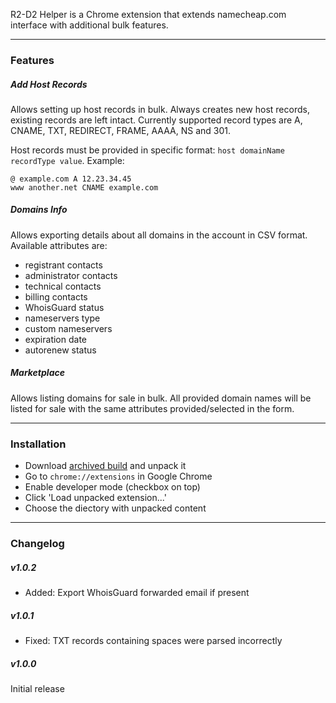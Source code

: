 R2-D2 Helper is a Chrome extension that extends namecheap.com interface with additional bulk features.

---

### Features

##### Add Host Records

Allows setting up host records in bulk. Always creates new host records, existing records are left intact. Currently supported record types are A, CNAME, TXT, REDIRECT, FRAME, AAAA, NS and 301.

Host records must be provided in specific format: `host domainName recordType value`. Example:
```
@ example.com A 12.23.34.45
www another.net CNAME example.com
```

##### Domains Info

Allows exporting details about all domains in the account in CSV format. Available attributes are:

* registrant contacts
* administrator contacts
* technical contacts
* billing contacts
* WhoisGuard status
* nameservers type
* custom nameservers
* expiration date
* autorenew status

##### Marketplace

Allows listing domains for sale in bulk. All provided domain names will be listed for sale with the same attributes provided/selected in the form.

---

### Installation

* Download [archived build](https://github.com/stas-tanko/r2-helper/blob/master/r2-helper.zip?raw=true) and unpack it
* Go to `chrome://extensions` in Google Chrome
* Enable developer mode (checkbox on top)
* Click 'Load unpacked extension...'
* Choose the diectory with unpacked content

---

### Changelog

##### v1.0.2
* Added: Export WhoisGuard forwarded email if present

##### v1.0.1
* Fixed: TXT records containing spaces were parsed incorrectly

##### v1.0.0
Initial release